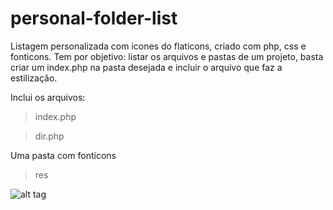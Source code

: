 # personal-folder-list
Listagem personalizada com icones do flaticons, criado com php, css e fonticons.
Tem por objetivo: listar os arquivos e pastas de um projeto, basta criar um index.php na pasta desejada
e incluir o arquivo que faz a estilização.

Inclui os arquivos:
> index.php

> dir.php

Uma pasta com fonticons
> res

![alt tag](https://github.com/DanilsonVeloso/personal-folder-list/captura.jpg)
